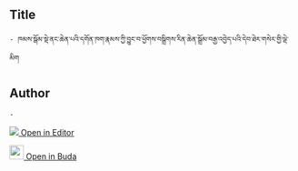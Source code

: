 ## Title
	- ཁམས་སྒོམ་སྡེ་ནང་ཆེན་པའི་དགོན་ཁག་རྣམས་ཀྱི་བྱུང་བ་ཕྱོགས་བསྒྲིགས་རིན་ཆེན་སྒྲོམ་བརྒྱ་འབྱེད་པའི་དེབ་ཐེར་གསེར་གྱི་ལྡེ་མིག

## Author
	- 



[<img src="https://img.icons8.com/color/25/000000/edit-property.png"> Open in Editor](http://editor.openpecha.org/P004494)

[<img width="25" src="https://library.bdrc.io/icons/BUDA-small.svg"> Open in Buda](https://library.bdrc.io/show/bdr:IE0OPP004494)
